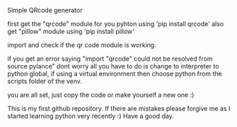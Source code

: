 Simple QRcode generator

first get the "qrcode" module for you pyhton using 'pip install qrcode'
also get "pillow" module using 'pip install pillow'

import and check if the qr code module is working.

if you get an error saying "import "qrcode" could not be resolved from source pylance" dont worry all you have to do is change to interpreter to python global, if using a virtual environment then choose python from the scripts folder of the venv.

you are all set, just copy the code or make yourself a new one :)


This is my first github repository. If there are mistakes please forgive me as I started learning python very recently :)
Have a good day.
